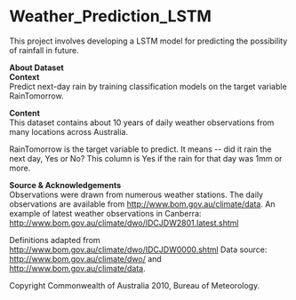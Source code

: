 # Weather_Prediction_LSTM
This project involves developing a LSTM model for predicting the possibility of rainfall in future. 

__About Dataset__<br>
__Context__<br>
Predict next-day rain by training classification models on the target variable RainTomorrow.

__Content__<br>
This dataset contains about 10 years of daily weather observations from many locations across Australia.

RainTomorrow is the target variable to predict. It means -- did it rain the next day, Yes or No? This column is Yes if the rain for that day was 1mm or more.

__Source & Acknowledgements__<br>
Observations were drawn from numerous weather stations. The daily observations are available from http://www.bom.gov.au/climate/data.
An example of latest weather observations in Canberra: http://www.bom.gov.au/climate/dwo/IDCJDW2801.latest.shtml

Definitions adapted from http://www.bom.gov.au/climate/dwo/IDCJDW0000.shtml
Data source: http://www.bom.gov.au/climate/dwo/ and http://www.bom.gov.au/climate/data.

Copyright Commonwealth of Australia 2010, Bureau of Meteorology.
